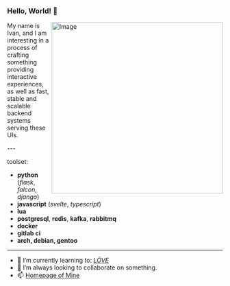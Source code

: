 ### Hello, World! 👋
<img src="https://raw.githubusercontent.com/MicaelliMedeiros/micaellimedeiros/master/image/computer-illustration.png" min-width="400px" max-width="400px" width="400px" align="right" alt="Image">
<p align="left">
My name is Ivan, and I am interesting in a process of crafting something providing interactive experiences, as well as fast, stable and scalable backend systems serving these UIs.

</p>
---

toolset:

- __python__ (*flask*, *falcon*, *django*)
- __javascript__ (*svelte*, *typescript*)
- __lua__
- __postgresql__, __redis__, __kafka__, __rabbitmq__
- __docker__
- __gitlab ci__
- __arch, debian, gentoo__

---

- 🌱 I’m currently learning to: [*LÖVE*](https://love2d.org/)
- 👯 I’m always looking to collaborate on something.
- 📫 [Homepage of Mine](https://oschepkov.ru)
